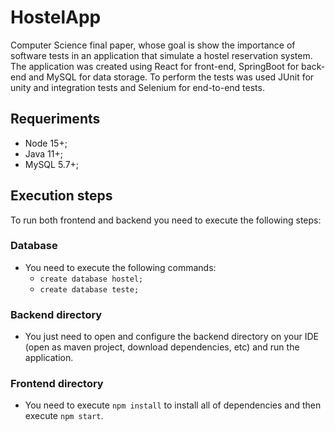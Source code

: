 # HostelApp

  Computer Science final paper, whose goal is show the importance of software tests in an application that simulate a hostel reservation system. 
  The application was created using React for front-end, SpringBoot for back-end and MySQL for data storage.
  To perform the tests was used JUnit for unity and integration tests and Selenium for end-to-end tests.
  
## Requeriments
  - Node 15+;
  - Java 11+;
  - MySQL 5.7+;

## Execution steps

  To run both frontend and backend you need to execute the following steps:
  
### Database
  - You need to execute the following commands:
    - `create database hostel;`
    - `create database teste;`
  
### Backend directory
  - You just need to open and configure the backend directory on your IDE (open as maven project, 
    download dependencies, etc) and run the application.
  
### Frontend directory
  - You need to execute `npm install` to install all of dependencies and then execute `npm start`.
 




